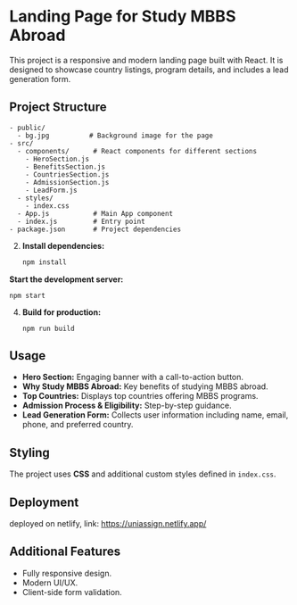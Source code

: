 # Landing Page for Study MBBS Abroad

This project is a responsive and modern landing page built with React. It is designed to showcase country listings, program details, and includes a lead generation form.

## Project Structure

```
- public/
  - bg.jpg          # Background image for the page
- src/
  - components/      # React components for different sections
    - HeroSection.js
    - BenefitsSection.js
    - CountriesSection.js
    - AdmissionSection.js
    - LeadForm.js
  - styles/
    - index.css
  - App.js           # Main App component
  - index.js         # Entry point
- package.json       # Project dependencies
```


2. **Install dependencies:**

   ```bash
   npm install
   ```

**Start the development server:**

   ```
   npm start
   ```


4. **Build for production:**

   ```
   npm run build
   ```


## Usage

- **Hero Section:** Engaging banner with a call-to-action button.
- **Why Study MBBS Abroad:** Key benefits of studying MBBS abroad.
- **Top Countries:** Displays top countries offering MBBS programs.
- **Admission Process & Eligibility:** Step-by-step guidance.
- **Lead Generation Form:** Collects user information including name, email, phone, and preferred country.

## Styling

The project uses **CSS** and additional custom styles defined in `index.css`.

## Deployment

deployed on netlify, link: https://uniassign.netlify.app/

## Additional Features

- Fully responsive design.
- Modern UI/UX.
- Client-side form validation.
